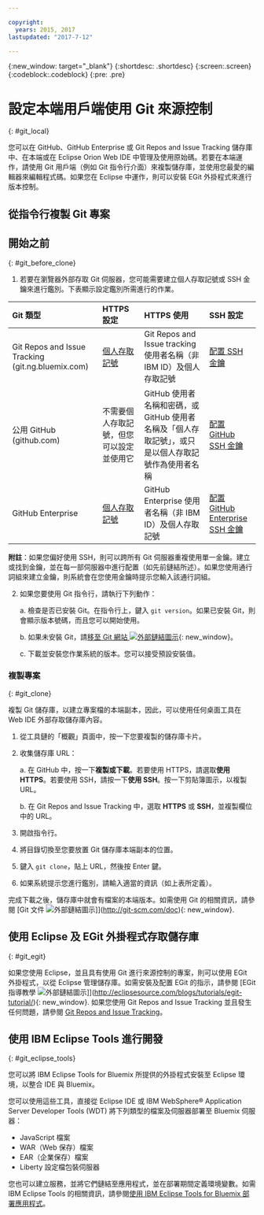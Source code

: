```yaml
---

copyright:
  years: 2015, 2017
lastupdated: "2017-7-12"

---
```


{:new_window: target="_blank"}
{:shortdesc: .shortdesc}
{:screen:.screen}
{:codeblock:.codeblock}
{:pre: .pre}

# 設定本端用戶端使用 Git 來源控制
{: #git_local}


您可以在 GitHub、GitHub Enterprise 或 Git Repos and Issue Tracking 儲存庫中、在本端或在 Eclipse Orion Web IDE 中管理及使用原始碼。若要在本端運作，請使用 Git 用戶端（例如 Git 指令行介面）來複製儲存庫，並使用您最愛的編輯器來編輯程式碼。如果您在 Eclipse 中運作，則可以安裝 EGit 外掛程式來進行版本控制。

## 從指令行複製 Git 專案


## 開始之前
{: #git_before_clone}

1. 若要在瀏覽器外部存取 Git 伺服器，您可能需要建立個人存取記號或 SSH 金鑰來進行鑑別。下表顯示設定鑑別所需進行的作業。

| Git 類型  | HTTPS 設定 | HTTPS 使用 |  SSH 設定 |
|:-----------|:-------------|:------------|:-------------|
| Git Repos and Issue Tracking (git.ng.bluemix.com) | [個人存取記號](/docs/ContinuousDelivery/git_working.html#create_pat) | Git Repos and Issue tracking 使用者名稱（非 IBM ID）及個人存取記號 | [配置 SSH 金鑰](/docs/ContinuousDelivery/git_working.html#create_ssh) |
| 公用 GitHub (github.com) | 不需要個人存取記號，但您可以設定並使用它 | GitHub 使用者名稱和密碼，或 GitHub 使用者名稱及「個人存取記號」，或只是以個人存取記號作為使用者名稱 | [配置 GitHub SSH 金鑰](https://help.github.com/articles/generating-a-new-ssh-key-and-adding-it-to-the-ssh-agent/) |
| GitHub Enterprise | [個人存取記號](/docs/services/ghededicated/index.html#gheded_getting_started#ghe_auth) | GitHub Enterprise 使用者名稱（非 IBM ID）及個人存取記號 | [配置 GitHub Enterprise SSH 金鑰](/docs/services/ghededicated/index.html#gheded_getting_started#ghe_auth) |

**附註**：如果您偏好使用 SSH，則可以跨所有 Git 伺服器重複使用單一金鑰。建立或找到金鑰，並在每一部伺服器中進行配置（如先前鏈結所述）。如果您使用通行詞組來建立金鑰，則系統會在您使用金鑰時提示您輸入該通行詞組。

2. 如果您要使用 Git 指令行，請執行下列動作：

    a. 檢查是否已安裝 Git。在指令行上，鍵入 `git version`。如果已安裝 Git，則會顯示版本號碼，而且您可以開始使用。

    b. 如果未安裝 Git，請[移至 Git 網站 ![外部鏈結圖示](../../icons/launch-glyph.svg "外部鏈結圖示")](http://git-scm.com/downloads){: new_window}。

    c. 下載並安裝您作業系統的版本。您可以接受預設安裝值。


### 複製專案
{: #git_clone}

複製 Git 儲存庫，以建立專案檔的本端副本，因此，可以使用任何桌面工具在 Web IDE 外部存取儲存庫內容。

1. 從工具鏈的「概觀」頁面中，按一下您要複製的儲存庫卡片。

2. 收集儲存庫 URL：

   a. 在 GitHub 中，按一下**複製或下載**。若要使用 HTTPS，請選取**使用 HTTPS**。若要使用 SSH，請按一下**使用 SSH**。按一下剪貼簿圖示，以複製 URL。

   b. 在 Git Repos and Issue Tracking 中，選取 **HTTPS** 或 **SSH**，並複製欄位中的 URL。

3. 開啟指令行。

4. 將目錄切換至您要放置 Git 儲存庫本端副本的位置。

5. 鍵入 `git clone`，貼上 URL，然後按 Enter 鍵。

6. 如果系統提示您進行鑑別，請輸入適當的資訊（如上表所定義）。


完成下載之後，儲存庫中就會有檔案的本端版本。如需使用 Git 的相關資訊，請參閱 [Git 文件 ![外部鏈結圖示](../../icons/launch-glyph.svg "外部鏈結圖示")]](http://git-scm.com/doc){: new_window}.


## 使用 Eclipse 及 EGit 外掛程式存取儲存庫
{: #git_egit}

如果您使用 Eclipse，並且具有使用 Git 進行來源控制的專案，則可以使用 EGit 外掛程式，以從 Eclipse 管理儲存庫。如需安裝及配置 EGit 的指示，請參閱 [EGit 指導教學 ![外部鏈結圖示](../../icons/launch-glyph.svg "外部鏈結圖示")]](http://eclipsesource.com/blogs/tutorials/egit-tutorial/){: new_window}.
如果您使用 Git Repos and Issue Tracking 並且發生任何問題，請參閱 [Git Repos and Issue Tracking](git_working.html#git_local)。

## 使用 IBM Eclipse Tools 進行開發
{: #git_eclipse_tools}

您可以將 IBM Eclipse Tools for Bluemix 所提供的外掛程式安裝至 Eclipse 環境，以整合 IDE 與 Bluemix。

您可以使用這些工具，直接從 Eclipse IDE 或 IBM WebSphere&reg; Application Server Developer Tools (WDT) 將下列類型的檔案及伺服器部署至 Bluemix 伺服器：

* JavaScript 檔案
* WAR（Web 保存）檔案
* EAR（企業保存）檔案
* Liberty 設定檔包裝伺服器

您也可以建立服務，並將它們鏈結至應用程式，並在部署期間定義環境變數。如需 IBM Eclipse Tools 的相關資訊，請參閱[使用 IBM Eclipse Tools for Bluemix 部署應用程式](../../manageapps/eclipsetools/eclipsetools.html)。

